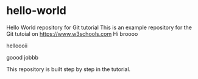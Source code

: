 # hello-world
Hello World repository for Git tutorial
This is an example repository for the Git tutoial on https://www.w3schools.com
Hi broooo

helloooii

goood jobbb

This repository is built step by step in the tutorial.

